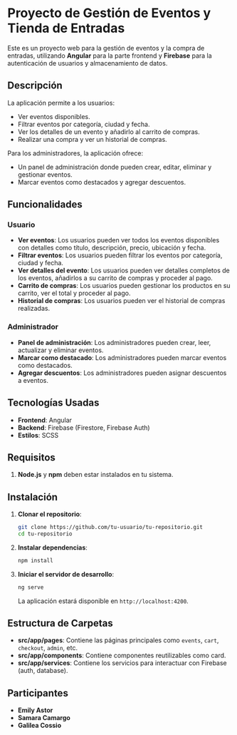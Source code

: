 
# Proyecto de Gestión de Eventos y Tienda de Entradas

Este es un proyecto web para la gestión de eventos y la compra de entradas, utilizando **Angular** para la parte frontend y **Firebase** para la autenticación de usuarios y almacenamiento de datos.

## Descripción

La aplicación permite a los usuarios:
- Ver eventos disponibles.
- Filtrar eventos por categoría, ciudad y fecha.
- Ver los detalles de un evento y añadirlo al carrito de compras.
- Realizar una compra y ver un historial de compras.

Para los administradores, la aplicación ofrece:
- Un panel de administración donde pueden crear, editar, eliminar y gestionar eventos.
- Marcar eventos como destacados y agregar descuentos.

## Funcionalidades

### Usuario

- **Ver eventos**: Los usuarios pueden ver todos los eventos disponibles con detalles como título, descripción, precio, ubicación y fecha.
- **Filtrar eventos**: Los usuarios pueden filtrar los eventos por categoría, ciudad y fecha.
- **Ver detalles del evento**: Los usuarios pueden ver detalles completos de los eventos, añadirlos a su carrito de compras y proceder al pago.
- **Carrito de compras**: Los usuarios pueden gestionar los productos en su carrito, ver el total y proceder al pago.
- **Historial de compras**: Los usuarios pueden ver el historial de compras realizadas.

### Administrador

- **Panel de administración**: Los administradores pueden crear, leer, actualizar y eliminar eventos.
- **Marcar como destacado**: Los administradores pueden marcar eventos como destacados.
- **Agregar descuentos**: Los administradores pueden asignar descuentos a eventos.

## Tecnologías Usadas

- **Frontend**: Angular 
- **Backend**: Firebase (Firestore, Firebase Auth)
- **Estilos**: SCSS

## Requisitos

1. **Node.js** y **npm** deben estar instalados en tu sistema.

## Instalación

1. **Clonar el repositorio**:
   ```bash
   git clone https://github.com/tu-usuario/tu-repositorio.git
   cd tu-repositorio
   ```

2. **Instalar dependencias**:
   ```bash
   npm install
   ```


3. **Iniciar el servidor de desarrollo**:
   ```bash
   ng serve
   ```

   La aplicación estará disponible en `http://localhost:4200`.

## Estructura de Carpetas

- **src/app/pages**: Contiene las páginas principales como `events`, `cart`, `checkout`, `admin`, etc.
- **src/app/components**: Contiene componentes reutilizables como card.
- **src/app/services**: Contiene los servicios para interactuar con Firebase (auth, database).

## Participantes

- **Emily Astor**
- **Samara Camargo**
- **Galilea Cossio** 

